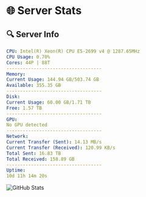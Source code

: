# 🌐 Server Stats
## 🔍 Server Info
```yaml
CPU: Intel(R) Xeon(R) CPU E5-2699 v4 @ 1287.65MHz
CPU Usage: 0.70%
Cores: 44P | 88T
-----------------------------------
Memory:
Current Usage: 144.94 GB/503.74 GB
Available: 355.35 GB
-----------------------------------
Disk:
Current Usage: 60.00 GB/1.71 TB
Free: 1.57 TB
-----------------------------------
GPU:
No GPU detected
-----------------------------------
Network:
Current Transfer (Sent): 14.13 MB/s
Current Transfer (Received): 120.99 KB/s
Total Sent: 16.83 TB
Total Received: 158.89 GB
-----------------------------------
Uptime:
10d 11h 14m 20s
```
![GitHub Stats](https://img.shields.io/badge/Updated-2025-03-18_08:37:09-blue)
